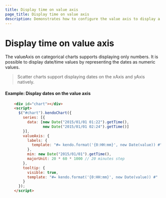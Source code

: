 ```yaml
---
title: Display time on value axis
page_title: Display time on value axis
description: Demonstrates how to configure the value axis to display a timeline
---
```


# Display time on value axis

The valueAxis on categorical charts supports displaying only numbers.
It is possible to display date/time values by representing the dates as numeric values.

> Scatter charts support displaying dates on the xAxis and yAxis natively.

#### Example: Display dates on the value axis

```html
    <div id="chart"></div>
    <script>
      $("#chart").kendoChart({
        series: [{
          data: [new Date("2015/01/01 01:22").getTime(),
                 new Date("2015/01/01 02:24").getTime()]
        }],
        valueAxis: {
          labels: {
            template: "#= kendo.format('{0:HH:mm}', new Date(value)) #"
          },
          min: new Date("2015/01/01").getTime(),
          majorUnit: 20 * 60 * 1000 // 20 minutes step
        },
        tooltip: {
          visible: true,
          template: "#= kendo.format('{0:HH:mm}', new Date(value)) #"
        }
      });
    </script>
```
